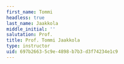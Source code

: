 ```yaml
---
first_name: Tommi
headless: true
last_name: Jaakkola
middle_initial: ''
salutation: Prof.
title: Prof. Tommi Jaakkola
type: instructor
uid: 697b2663-5c9e-4898-b7b3-d3f74234e1c9
---
```

